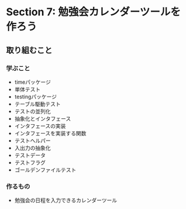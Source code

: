 # Section 7: 勉強会カレンダーツールを作ろう
## 取り組むこと
### 学ぶこと
* timeパッケージ
* 単体テスト
* testingパッケージ
* テーブル駆動テスト
* テストの並列化
* 抽象化とインタフェース
* インタフェースの実装
* インタフェースを実装する関数
* テストヘルパー
* 入出力の抽象化
* テストデータ
* テストフラグ
* ゴールデンファイルテスト

### 作るもの

* 勉強会の日程を入力できるカレンダーツール
